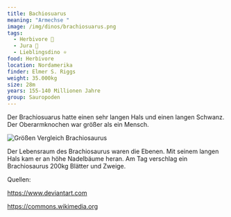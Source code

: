 ```yaml
---
title: Bachiosuarus
meaning: "Armechse "
image: /img/dinos/brachiosuarus.png
tags:
  - Herbivore 🌿
  - Jura 🦴
  - Lieblingsdino ⭐
food: Herbivore
location: Nordamerika
finder: Elmer S. Riggs
weight: 35.000kg
size: 28m
years: 155-140 Millionen Jahre
group: Sauropoden
---
```

 Der Brachiosuarus hatte einen sehr langen Hals und einen langen Schwanz. Der Oberarmknochen war größer als ein Mensch.

![Größen Vergleich Brachiosaurus ](/img/dinos/brachiosaurus-vergleich.png)



Der Lebensraum des Brachiosaurus waren die Ebenen. Mit seinem langen Hals kam er an höhe Nadelbäume heran. Am Tag verschlag ein Brachiosaurus 200kg Blätter und Zweige.



Quellen:

https://www.deviantart.com

https://commons.wikimedia.org
